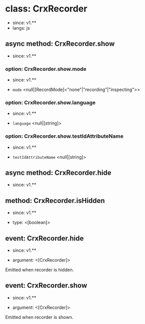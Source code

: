 # class: CrxRecorder
* since: v1.**
* langs: js

## async method: CrxRecorder.show
* since: v1.**

### option: CrxRecorder.show.mode
* since: v1.**
- `mode` <null|[RecordMode]<"none"|"recording"|"inspecting">>

### option: CrxRecorder.show.language
* since: v1.**
- `language` <null|[string]>

### option: CrxRecorder.show.testIdAttributeName
* since: v1.**
- `testIdAttributeName` <null|[string]>

## async method: CrxRecorder.hide
* since: v1.**

## method: CrxRecorder.isHidden
* since: v1.**
- type: <[boolean]>

## event: CrxRecorder.hide
* since: v1.**
- argument: <[CrxRecorder]>

Emitted when recorder is hidden.

## event: CrxRecorder.show
* since: v1.**
- argument: <[CrxRecorder]>

Emitted when recorder is shown.
